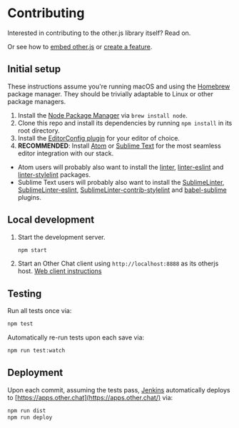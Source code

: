 # Contributing

Interested in contributing to the other.js library itself? Read on.

Or see how to [embed other.js](EMBEDDING.md) or [create a feature](https://apps.other.chat/docs/index.html).

## Initial setup

These instructions assume you're running macOS and using the [Homebrew](http://brew.sh/) package manager. They should be trivially adaptable to Linux or other package managers.

1. Install the [Node Package Manager](https://www.npmjs.com/) via `brew install node`.
1. Clone this repo and install its dependencies by running `npm install` in its root directory.
1. Install the [EditorConfig plugin](http://editorconfig.org/#download) for your editor of choice.
1. **RECOMMENDED**: Install [Atom](https://atom.io/) or [Sublime Text](https://www.sublimetext.com/) for the most seamless editor integration with our stack.
  * Atom users will probably also want to install the  [linter](https://atom.io/packages/linter), [linter-eslint](https://atom.io/packages/linter-eslint) and [linter-stylelint](https://atom.io/packages/linter-stylelint) packages.
  * Sublime Text users will probably also want to install the [SublimeLinter](http://sublimelinter.readthedocs.io/en/latest/installation.html), [SublimeLinter-eslint](https://github.com/roadhump/SublimeLinter-eslint#installation), [SublimeLinter-contrib-stylelint](https://github.com/kungfusheep/SublimeLinter-contrib-stylelint#installation) and [babel-sublime](https://github.com/babel/babel-sublime#installation) plugins.

## Local development

1. Start the development server.

   ```sh
   npm start
   ```

1. Start an Other Chat client using `http://localhost:8888` as its otherjs host. [Web client instructions](https://github.com/other-xyz/other-chat-web/blob/master/README.md#otherjs)

## Testing

Run all tests once via:
```sh
npm test
```

Automatically re-run tests upon each save via:
```sh
npm run test:watch
```

## Deployment

Upon each commit, assuming the tests pass, [Jenkins](http://build.oregon.theother.io:8080/job/other.js/) automatically deploys to [https://apps.other.chat](https://apps.other.chat/) via:
```sh
npm run dist
npm run deploy
```
